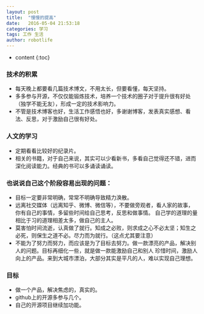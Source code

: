 ```yaml
---
layout: post
title:  "慢慢的提高"
date:   2016-05-04 21:53:18
categories: 学习
tags: 工作 生活
author: robotlife
---
```


* content
{:toc}

### 技术的积累
* 每天晚上都要看几篇技术博文，不用太长，但要看懂，每天坚持。
* 多多参与开源，不仅仅能锻炼技术，培养一个技术的圈子对于提升很有好处（独学不能无友），形成一定的技术影响力。
* 不管是技术博客也好，生活工作感悟也好，多谢谢博客，发表真实感想、看法、反思，对于激励自己很有好处。

### 人文的学习
* 定期看看比较好的纪录片。
* 相关的书籍，对于自己来说，其实可以少看新书，多看自己觉得还不错，进而深化阅读能力。经典的书可以多诵读诵读。

### 也说说自己这个阶段容易出现的问题：
* 目标一定要非常明确，常常不明确导致精力涣散。
* 远离社交媒体（远离知乎、微博、微信等），不要做旁观者，看人家的故事，你有自己的事情，多留些时间给自己思考，反思和做事情。
自己学的道理的量相比于习的道理相差太多，做自己的主人。
* 莫害怕时间流逝，认真做了就行。知成之必败，则求成之心不必太坚；知生之必死，则保生之道不必。尽力而为就行。（这点尤其要注意）
* 不能为了努力而努力，而应该是为了目标去努力。做一款漂亮的产品，解决别人的问题。目标再细化一些，就是做一款能激励自己和别人
珍惜时间，激励人向上的产品。来到大城市漂泊，大部分其实是平凡的人，难以实现自己理想。

### 目标
* 做一个产品，解决焦虑的，真实的。
* github上的开源多参与几个。
* 自己的开源项目继续加功能。
